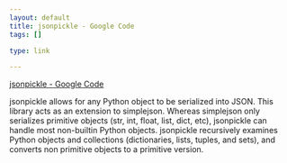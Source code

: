 ```yaml
--- 
layout: default
title: jsonpickle - Google Code
tags: []

type: link

---
```

<a href="http://code.google.com/p/jsonpickle/">jsonpickle - Google Code</a>

jsonpickle allows for any Python object to be serialized into JSON. This library acts as an extension to simplejson. Whereas simplejson only serializes primitive objects (str, int, float, list, dict, etc), jsonpickle can handle most non-builtin Python objects. jsonpickle recursively examines Python objects and collections (dictionaries, lists, tuples, and sets), and converts non primitive objects to a primitive version.
